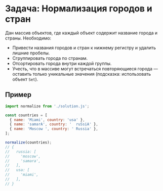# Задача: Нормализация городов и стран

Дан массив объектов, где каждый объект содержит название города и страны. Необходимо:

- Привести названия городов и стран к нижнему регистру и удалить лишние пробелы.
- Сгруппировать города по странам.
- Отсортировать города внутри каждой группы.
- Учесть, что в массиве могут встречаться повторяющиеся города — оставить только уникальные значения (подсказка: использовать объект `Set`).

## Пример

```js
import normalize from './solution.js';

const countries = [
  { name: 'Miami', country: 'usa' },
  { name: 'samarA', country: '  ruSsiA' },
  { name: 'Moscow ', country: ' Russia' },
];

normalize(countries);
// {
//   russia: [
//     'moscow',
//     'samara',
//   ],
//   usa: [
//     'miami',
//   ],
// }
```